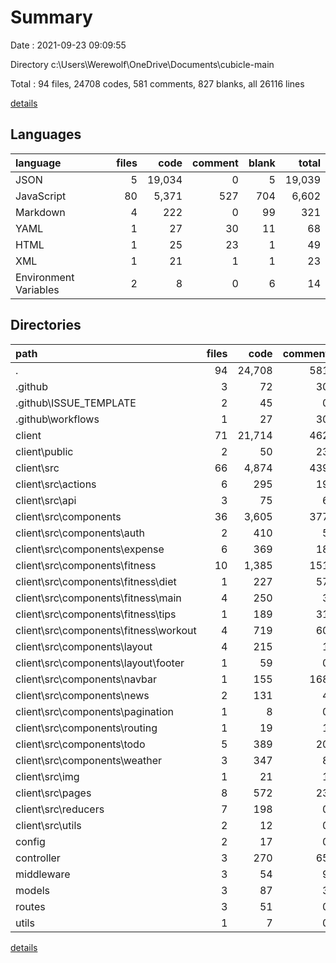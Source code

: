 # Summary

Date : 2021-09-23 09:09:55

Directory c:\Users\Werewolf\OneDrive\Documents\cubicle-main

Total : 94 files,  24708 codes, 581 comments, 827 blanks, all 26116 lines

[details](details.md)

## Languages
| language | files | code | comment | blank | total |
| :--- | ---: | ---: | ---: | ---: | ---: |
| JSON | 5 | 19,034 | 0 | 5 | 19,039 |
| JavaScript | 80 | 5,371 | 527 | 704 | 6,602 |
| Markdown | 4 | 222 | 0 | 99 | 321 |
| YAML | 1 | 27 | 30 | 11 | 68 |
| HTML | 1 | 25 | 23 | 1 | 49 |
| XML | 1 | 21 | 1 | 1 | 23 |
| Environment Variables | 2 | 8 | 0 | 6 | 14 |

## Directories
| path | files | code | comment | blank | total |
| :--- | ---: | ---: | ---: | ---: | ---: |
| . | 94 | 24,708 | 581 | 827 | 26,116 |
| .github | 3 | 72 | 30 | 26 | 128 |
| .github\ISSUE_TEMPLATE | 2 | 45 | 0 | 15 | 60 |
| .github\workflows | 1 | 27 | 30 | 11 | 68 |
| client | 71 | 21,714 | 462 | 569 | 22,745 |
| client\public | 2 | 50 | 23 | 2 | 75 |
| client\src | 66 | 4,874 | 439 | 565 | 5,878 |
| client\src\actions | 6 | 295 | 19 | 34 | 348 |
| client\src\api | 3 | 75 | 6 | 11 | 92 |
| client\src\components | 36 | 3,605 | 377 | 399 | 4,381 |
| client\src\components\auth | 2 | 410 | 5 | 35 | 450 |
| client\src\components\expense | 6 | 369 | 18 | 51 | 438 |
| client\src\components\fitness | 10 | 1,385 | 151 | 93 | 1,629 |
| client\src\components\fitness\diet | 1 | 227 | 57 | 4 | 288 |
| client\src\components\fitness\main | 4 | 250 | 3 | 20 | 273 |
| client\src\components\fitness\tips | 1 | 189 | 31 | 8 | 228 |
| client\src\components\fitness\workout | 4 | 719 | 60 | 61 | 840 |
| client\src\components\layout | 4 | 215 | 1 | 22 | 238 |
| client\src\components\layout\footer | 1 | 59 | 0 | 7 | 66 |
| client\src\components\navbar | 1 | 155 | 168 | 29 | 352 |
| client\src\components\news | 2 | 131 | 4 | 15 | 150 |
| client\src\components\pagination | 1 | 8 | 0 | 3 | 11 |
| client\src\components\routing | 1 | 19 | 1 | 2 | 22 |
| client\src\components\todo | 5 | 389 | 20 | 61 | 470 |
| client\src\components\weather | 3 | 347 | 8 | 41 | 396 |
| client\src\img | 1 | 21 | 1 | 1 | 23 |
| client\src\pages | 8 | 572 | 23 | 64 | 659 |
| client\src\reducers | 7 | 198 | 0 | 30 | 228 |
| client\src\utils | 2 | 12 | 0 | 4 | 16 |
| config | 2 | 17 | 0 | 9 | 26 |
| controller | 3 | 270 | 65 | 75 | 410 |
| middleware | 3 | 54 | 9 | 17 | 80 |
| models | 3 | 87 | 3 | 16 | 106 |
| routes | 3 | 51 | 0 | 10 | 61 |
| utils | 1 | 7 | 0 | 2 | 9 |

[details](details.md)